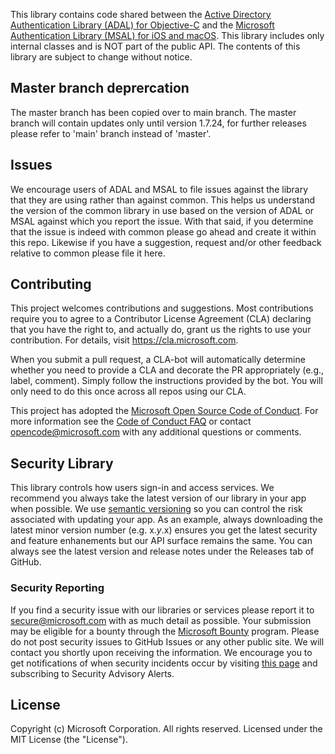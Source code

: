 This library contains code shared between the [Active Directory Authentication Library (ADAL) for Objective-C](https://github.com/AzureAD/azure-activedirectory-library-for-objc) and the [Microsoft Authentication Library (MSAL) for iOS and macOS](https://github.com/AzureAD/microsoft-authentication-library-for-objc). This library includes only internal classes and is NOT part of the public API. The contents of this library are subject to change without notice.

## Master branch deprercation
The master branch has been copied over to main branch. The master branch will contain updates only until version 1.7.24, for further releases please refer to 'main' branch instead of 'master'.

## Issues

We encourage users of ADAL and MSAL to file issues against the library that they are using rather than against common. This helps us understand the version of the common library in use based on the version of ADAL or MSAL against which you report the issue. With that said, if you determine that the issue is indeed with common please go ahead and create it within this repo. Likewise if you have a suggestion, request and/or other feedback relative to common please file it here.

## Contributing

This project welcomes contributions and suggestions.  Most contributions require you to agree to a
Contributor License Agreement (CLA) declaring that you have the right to, and actually do, grant us
the rights to use your contribution. For details, visit https://cla.microsoft.com.

When you submit a pull request, a CLA-bot will automatically determine whether you need to provide
a CLA and decorate the PR appropriately (e.g., label, comment). Simply follow the instructions
provided by the bot. You will only need to do this once across all repos using our CLA.

This project has adopted the [Microsoft Open Source Code of Conduct](https://opensource.microsoft.com/codeofconduct/).
For more information see the [Code of Conduct FAQ](https://opensource.microsoft.com/codeofconduct/faq/) or
contact [opencode@microsoft.com](mailto:opencode@microsoft.com) with any additional questions or comments.

## Security Library

This library controls how users sign-in and access services. We recommend you always take the latest version of our library in your app when possible. We use [semantic versioning](http://semver.org) so you can control the risk associated with updating your app. As an example, always downloading the latest minor version number (e.g. x.*y*.x) ensures you get the latest security and feature enhanements but our API surface remains the same. You can always see the latest version and release notes under the Releases tab of GitHub.

### Security Reporting

If you find a security issue with our libraries or services please report it to [secure@microsoft.com](mailto:secure@microsoft.com) with as much detail as possible. Your submission may be eligible for a bounty through the [Microsoft Bounty](http://aka.ms/bugbounty) program. Please do not post security issues to GitHub Issues or any other public site. We will contact you shortly upon receiving the information. We encourage you to get notifications of when security incidents occur by visiting [this page](https://technet.microsoft.com/en-us/security/dd252948) and subscribing to Security Advisory Alerts.


## License

Copyright (c) Microsoft Corporation.  All rights reserved. Licensed under the MIT License (the "License"). 
